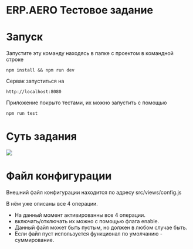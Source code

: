 # ERP.AERO Тестовое задание

# Запуск

Запустите эту команду находясь в папке с проектом в командной строке 

```npm install && npm run dev```

Сервак запуститься на 

```http://localhost:8080```

Приложение покрыто тестами, их можно запустить с помощью

```npm run test```

# Суть задания 

![](./task/1.png)

# Файл конфигурации

Внешний файл конфигурации находится по адресу src/views/config.js

В нём уже описаны все 4 операции. 
* На данный момент активированны все 4 операции.
* включать/отключать их можно с помощью флага enable.
* Данный файл может быть пустым, но должен в любом случае быть.
* Если файл пуст используется функционал по умолчанию - суммирование.